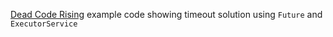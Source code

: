 [Dead Code Rising](http://www.deadcoderising.com) example code showing timeout solution using `Future` and `ExecutorService`
